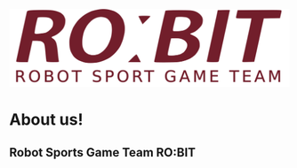 <div align="center">
  <img src="https://raw.githubusercontent.com/ROBIT-KOR-teamHumanoid/.github/master/images/robit_logo_kw.png" witdh="480px" alt="ONLY_ROBIT" />
</div>

# About us!
## Robot Sports Game Team RO:BIT

<!--

**Here are some ideas to get you started:**

🙋‍♀️ A short introduction - what is your organization all about?
🌈 Contribution guidelines - how can the community get involved?
👩‍💻 Useful resources - where can the community find your docs? Is there anything else the community should know?
🍿 Fun facts - what does your team eat for breakfast?
🧙 Remember, you can do mighty things with the power of [Markdown](https://docs.github.com/github/writing-on-github/getting-started-with-writing-and-formatting-on-github/basic-writing-and-formatting-syntax)
-->
